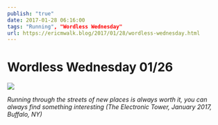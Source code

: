 ```yaml
---
publish: "true"
date: 2017-01-28 06:16:00
tags: "Running", "Wordless Wednesday"
url: https://ericmwalk.blog/2017/01/28/wordless-wednesday.html
---
```


# Wordless Wednesday 01/26

![](https://ericmwalk.blog/uploads/2022/81803ecdc1.jpg)

*Running through the streets of new places is always worth it, you can always find something interesting (The Electronic Tower, January 2017, Buffalo, NY)*
